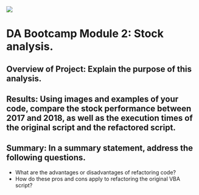<!-- Phot below by Lorenzo from Pexels -->
<img src=https://github.com/tn64/stock-analysis/blob/main/Resources/pexels-pixabay-210607-edit.jpg>

# DA Bootcamp Module 2: Stock analysis.

## Overview of Project: Explain the purpose of this analysis.

## Results: Using images and examples of your code, compare the stock performance between 2017 and 2018, as well as the execution times of the original script and the refactored script.

## Summary: In a summary statement, address the following questions.
- What are the advantages or disadvantages of refactoring code?
- How do these pros and cons apply to refactoring the original VBA script?
